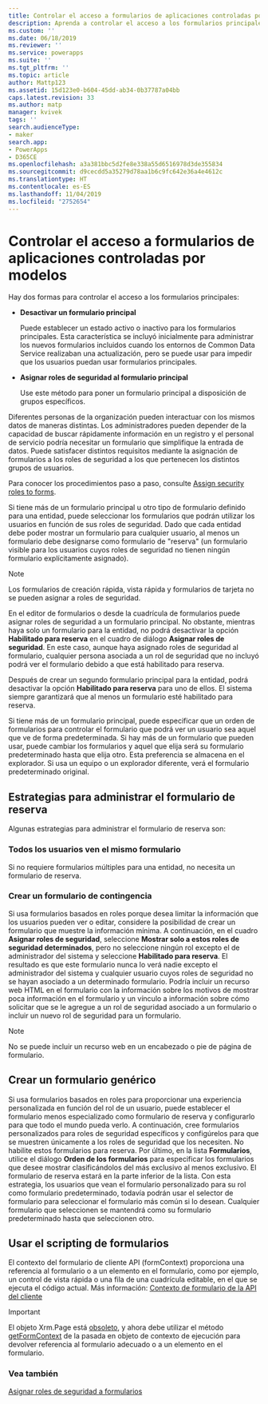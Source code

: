 ```yaml
---
title: Controlar el acceso a formularios de aplicaciones controladas por modelos en PowerApps | MicrosoftDocs
description: Aprenda a controlar el acceso a los formularios principales
ms.custom: ''
ms.date: 06/18/2019
ms.reviewer: ''
ms.service: powerapps
ms.suite: ''
ms.tgt_pltfrm: ''
ms.topic: article
author: Mattp123
ms.assetid: 15d123e0-b604-45dd-ab34-0b37787a04bb
caps.latest.revision: 33
ms.author: matp
manager: kvivek
tags: ''
search.audienceType:
- maker
search.app:
- PowerApps
- D365CE
ms.openlocfilehash: a3a381bbc5d2fe8e338a55d6516978d3de355834
ms.sourcegitcommit: d9cecdd5a35279d78aa1b6c9fc642e36a4e4612c
ms.translationtype: HT
ms.contentlocale: es-ES
ms.lasthandoff: 11/04/2019
ms.locfileid: "2752654"
---
```

# <a name="control-access-to-model-driven-app-forms"></a>Controlar el acceso a formularios de aplicaciones controladas por modelos

 Hay dos formas para controlar el acceso a los formularios principales:  
  
- **Desactivar un formulario principal**  
  
     Puede establecer un estado activo o inactivo para los formularios principales. Esta característica se incluyó inicialmente para administrar los nuevos formularios incluidos cuando los entornos de Common Data Service realizaban una actualización, pero se puede usar para impedir que los usuarios puedan usar formularios principales.   
  
- **Asignar roles de seguridad al formulario principal**  
  
     Use este método para poner un formulario principal a disposición de grupos específicos.  
  
 Diferentes personas de la organización pueden interactuar con los mismos datos de maneras distintas. Los administradores pueden depender de la capacidad de buscar rápidamente información en un registro y el personal de servicio podría necesitar un formulario que simplifique la entrada de datos. Puede satisfacer distintos requisitos mediante la asignación de formularios a los roles de seguridad a los que pertenecen los distintos grupos de usuarios.  
  
 Para conocer los procedimientos paso a paso, consulte [Assign security roles to forms](https://docs.microsoft.com/dynamics365/customer-engagement/admin/assign-security-roles-form).  
  
 Si tiene más de un formulario principal u otro tipo de formulario definido para una entidad, puede seleccionar los formularios que podrán utilizar los usuarios en función de sus roles de seguridad. Dado que cada entidad debe poder mostrar un formulario para cualquier usuario, al menos un formulario debe designarse como formulario de "reserva" (un formulario visible para los usuarios cuyos roles de seguridad no tienen ningún formulario explícitamente asignado).  
  
> [!NOTE]
>  Los formularios de creación rápida, vista rápida y formularios de tarjeta no se pueden asignar a roles de seguridad.  
  
 En el editor de formularios o desde la cuadrícula de formularios puede asignar roles de seguridad a un formulario principal. No obstante, mientras haya solo un formulario para la entidad, no podrá desactivar la opción **Habilitado para reserva** en el cuadro de diálogo **Asignar roles de seguridad**. En este caso, aunque haya asignado roles de seguridad al formulario, cualquier persona asociada a un rol de seguridad que no incluyó podrá ver el formulario debido a que está habilitado para reserva.  
  
 Después de crear un segundo formulario principal para la entidad, podrá desactivar la opción **Habilitado para reserva** para uno de ellos. El sistema siempre garantizará que al menos un formulario esté habilitado para reserva.  
  
 Si tiene más de un formulario principal, puede especificar que un orden de formularios para controlar el formulario que podrá ver un usuario sea aquel que ve de forma predeterminada. Si hay más de un formulario que pueden usar, puede cambiar los formularios y aquel que elija será su formulario predeterminado hasta que elija otro. Esta preferencia se almacena en el explorador. Si usa un equipo o un explorador diferente, verá el formulario predeterminado original.  
  
## <a name="strategies-to-manage-the-fallback-form"></a>Estrategias para administrar el formulario de reserva  
 Algunas estrategias para administrar el formulario de reserva son:  
  
<a name="BKMK_DoNotUseMultipleForms"></a>   
### <a name="all-users-view-the-same-form"></a>Todos los usuarios ven el mismo formulario  
 Si no requiere formularios múltiples para una entidad, no necesita un formulario de reserva.  
  
<a name="BKMK_Contingecyform"></a>   
### <a name="create-a-contingency-form"></a>Crear un formulario de contingencia  
 Si usa formularios basados en roles porque desea limitar la información que los usuarios pueden ver o editar, considere la posibilidad de crear un formulario que muestre la información mínima. A continuación, en el cuadro **Asignar roles de seguridad**, seleccione **Mostrar solo a estos roles de seguridad determinados**, pero no seleccione ningún rol excepto el de administrador del sistema y seleccione **Habilitado para reserva**. El resultado es que este formulario nunca lo verá nadie excepto el administrador del sistema y cualquier usuario cuyos roles de seguridad no se hayan asociado a un determinado formulario. Podría incluir un recurso web HTML en el formulario con la información sobre los motivos de mostrar poca información en el formulario y un vínculo a información sobre cómo solicitar que se le agregue a un rol de seguridad asociado a un formulario o incluir un nuevo rol de seguridad para un formulario.  
  
> [!NOTE]
>  No se puede incluir un recurso web en un encabezado o pie de página de formulario.  
  
<a name="BKMK_CreateGenericForm"></a>   
## <a name="create-a-generic-form"></a>Crear un formulario genérico  
 Si usa formularios basados en roles para proporcionar una experiencia personalizada en función del rol de un usuario, puede establecer el formulario menos especializado como formulario de reserva y configurarlo para que todo el mundo pueda verlo. A continuación, cree formularios personalizados para roles de seguridad específicos y configúrelos para que se muestren únicamente a los roles de seguridad que los necesiten. No habilite estos formularios para reserva. Por último, en la lista **Formularios**, utilice el diálogo **Orden de los formularios** para especificar los formularios que desee mostrar clasificándolos del más exclusivo al menos exclusivo. El formulario de reserva estará en la parte inferior de la lista. Con esta estrategia, los usuarios que vean el formulario personalizado para su rol como formulario predeterminado, todavía podrán usar el selector de formulario para seleccionar el formulario más común si lo desean. Cualquier formulario que seleccionen se mantendrá como su formulario predeterminado hasta que seleccionen otro.  
  
<a name="BKMK_UseFormScripting"></a>   
## <a name="use-form-scripting"></a>Usar el scripting de formularios  
El contexto del formulario de cliente API (formContext) proporciona una referencia al formulario o a un elemento en el formulario, como por ejemplo, un control de vista rápida o una fila de una cuadrícula editable, en el que se ejecuta el código actual. Más información: [Contexto de formulario de la API del cliente](/dynamics365/customer-engagement/developer/clientapi/clientapi-form-context)

> [!IMPORTANT]
> El objeto Xrm.Page está [obsoleto](/dynamics365/get-started/whats-new/customer-engagement/important-changes-coming#some-client-apis-are-deprecated), y ahora debe utilizar el método [getFormContext](/powerapps/developer/model-driven-apps/clientapi/reference/executioncontext/getformcontext) de la pasada en objeto de contexto de ejecución para devolver referencia al formulario adecuado o a un elemento en el formulario.
<!-- 
 Finally, in the web application it is possible, but not recommended, for a developer to use scripts in the form Onload event to use the [Xrm.Page.ui.formSelector.items collection](https://go.microsoft.com/fwlink/p/?LinkID=513300) to query available forms and use the navigate method to direct users to a specific form. Remember that the [navigate method](https://go.microsoft.com/fwlink/p/?LinkID=513301) will cause the form to load again (and the Onload event to occur again). Your logic in the event handler should always check some condition before you use the navigate method to avoid an endless loop or unnecessarily restrict users options to navigate between forms.  
  
 This approach will not work for Dynamics 365 for tablets because multiple forms are not available for selection.  -->

### <a name="see-also"></a>Vea también  

[Asignar roles de seguridad a formularios](https://docs.microsoft.com/dynamics365/customer-engagement/admin/assign-security-roles-form)
